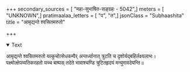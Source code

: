 +++
secondary_sources = [ "महा-सुभाषित-सङ्ग्रहः - 5042",]
meters = [ "UNKNOWN",]
pratimaalaa_letters = [ "प", "त",]
jsonClass = "Subhaashita"
title = "आमृद्यन्ते श्वसितमरुतो"

+++

<details open><summary>Text</summary>

आमृद्यन्ते श्वसितमरुतो यत्कुचोत्सेधकम्पैर् अन्तर्ध्यानात् त्रुटति च दृशोर्यद्बहिर्लक्ष्यलाभः।  
पक्ष्मोत्क्षेपव्यतिकरहतो यच्च बाष्पस् तदेते भावाश्चण्डि त्रुटितहृदयं मन्युमावदेयन्ति॥
</details>

